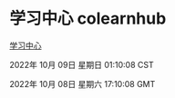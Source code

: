 # 学习中心 colearnhub
[学习中心](http://27.19.33.125:56308/colearnhub/)

2022年 10月 09日 星期日 01:10:08 CST

2022年 10月 08日 星期六 17:10:08 GMT
